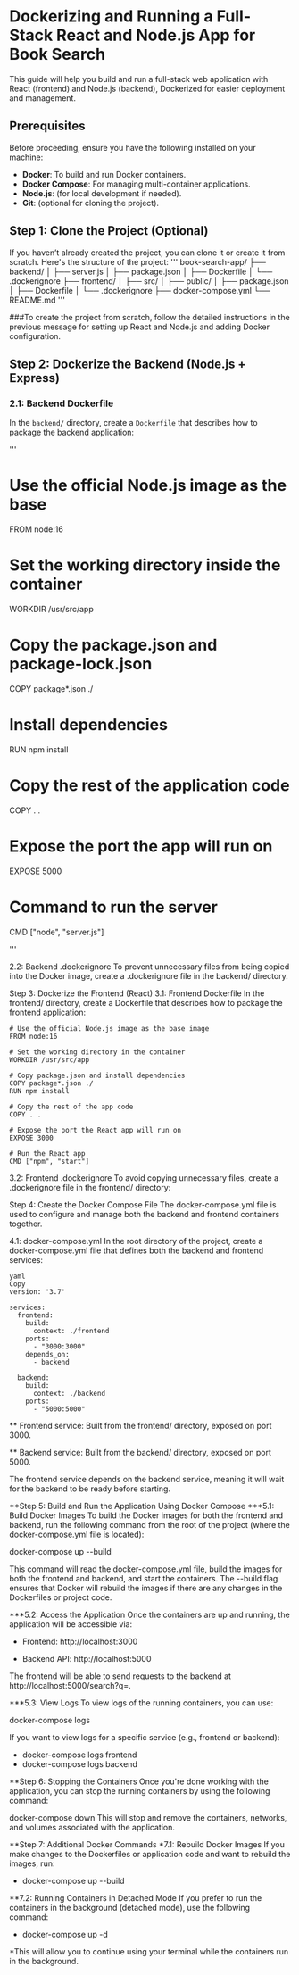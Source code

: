 # Dockerizing and Running a Full-Stack React and Node.js App for Book Search

This guide will help you build and run a full-stack web application with React (frontend) and Node.js (backend), Dockerized for easier deployment and management.

## Prerequisites

Before proceeding, ensure you have the following installed on your machine:

- **Docker**: To build and run Docker containers.
- **Docker Compose**: For managing multi-container applications.
- **Node.js**: (for local development if needed).
- **Git**: (optional for cloning the project).

## Step 1: Clone the Project (Optional)

If you haven’t already created the project, you can clone it or create it from scratch. Here's the structure of the project:
'''
book-search-app/
  ├── backend/
  │   ├── server.js
  │   ├── package.json
  │   ├── Dockerfile
  │   └── .dockerignore
  ├── frontend/
  │   ├── src/
  │   ├── public/
  │   ├── package.json
  │   ├── Dockerfile
  │   └── .dockerignore
  ├── docker-compose.yml
  └── README.md
 ''' 

###To create the project from scratch, follow the detailed instructions in the previous message for setting up React and Node.js and adding Docker configuration.

## Step 2: Dockerize the Backend (Node.js + Express)

### 2.1: Backend Dockerfile

In the `backend/` directory, create a `Dockerfile` that describes how to package the backend application:

'''
# Use the official Node.js image as the base
FROM node:16

# Set the working directory inside the container
WORKDIR /usr/src/app

# Copy the package.json and package-lock.json
COPY package*.json ./

# Install dependencies
RUN npm install

# Copy the rest of the application code
COPY . .

# Expose the port the app will run on
EXPOSE 5000

# Command to run the server
CMD ["node", "server.js"]

'''

2.2: Backend .dockerignore
To prevent unnecessary files from being copied into the Docker image, create a .dockerignore file in the backend/ directory.


Step 3: Dockerize the Frontend (React)
3.1: Frontend Dockerfile
In the frontend/ directory, create a Dockerfile that describes how to package the frontend application:

```
# Use the official Node.js image as the base image
FROM node:16

# Set the working directory in the container
WORKDIR /usr/src/app

# Copy package.json and install dependencies
COPY package*.json ./
RUN npm install

# Copy the rest of the app code
COPY . .

# Expose the port the React app will run on
EXPOSE 3000

# Run the React app
CMD ["npm", "start"]
```

3.2: Frontend .dockerignore
To avoid copying unnecessary files, create a .dockerignore file in the frontend/ directory:

Step 4: Create the Docker Compose File
The docker-compose.yml file is used to configure and manage both the backend and frontend containers together.

4.1: docker-compose.yml
In the root directory of the project, create a docker-compose.yml file that defines both the backend and frontend services:
```
yaml
Copy
version: '3.7'

services:
  frontend:
    build:
      context: ./frontend
    ports:
      - "3000:3000"
    depends_on:
      - backend

  backend:
    build:
      context: ./backend
    ports:
      - "5000:5000"
```

** Frontend service: Built from the frontend/ directory, exposed on port 3000.

** Backend service: Built from the backend/ directory, exposed on port 5000.

The frontend service depends on the backend service, meaning it will wait for the backend to be ready before starting.

**Step 5: Build and Run the Application Using Docker Compose
***5.1: Build Docker Images
To build the Docker images for both the frontend and backend, run the following command from the root of the project (where the docker-compose.yml file is located):

docker-compose up --build

This command will read the docker-compose.yml file, build the images for both the frontend and backend, and start the containers. The --build flag ensures that Docker will rebuild the images if there are any changes in the Dockerfiles or project code.

***5.2: Access the Application
Once the containers are up and running, the application will be accessible via:

- Frontend: http://localhost:3000

- Backend API: http://localhost:5000

The frontend will be able to send requests to the backend at http://localhost:5000/search?q=<query>.

***5.3: View Logs
To view logs of the running containers, you can use:

docker-compose logs

If you want to view logs for a specific service (e.g., frontend or backend):

 - docker-compose logs frontend
 - docker-compose logs backend

**Step 6: Stopping the Containers
Once you're done working with the application, you can stop the running containers by using the following command:

docker-compose down
This will stop and remove the containers, networks, and volumes associated with the application.

**Step 7: Additional Docker Commands
*7.1: Rebuild Docker Images
If you make changes to the Dockerfiles or application code and want to rebuild the images, run:

- docker-compose up --build

**7.2: Running Containers in Detached Mode
If you prefer to run the containers in the background (detached mode), use the following command:

- docker-compose up -d

*This will allow you to continue using your terminal while the containers run in the background.